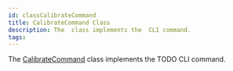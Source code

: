 ```yaml
---
id: classCalibrateCommand
title: CalibrateCommand Class
description: The  class implements the  CLI command.
tags:
---
```

The <a href="classCalibrateCommand">CalibrateCommand</a> class implements the TODO CLI command.
